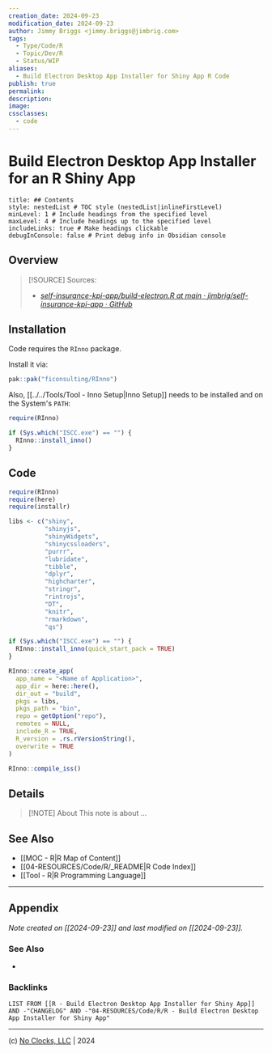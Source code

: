 ```yaml
---
creation_date: 2024-09-23
modification_date: 2024-09-23
author: Jimmy Briggs <jimmy.briggs@jimbrig.com>
tags:
  - Type/Code/R
  - Topic/Dev/R
  - Status/WIP
aliases:
  - Build Electron Desktop App Installer for Shiny App R Code
publish: true
permalink:
description:
image:
cssclasses:
  - code
---
```


# Build Electron Desktop App Installer for an R Shiny App

```table-of-contents
title: ## Contents 
style: nestedList # TOC style (nestedList|inlineFirstLevel)
minLevel: 1 # Include headings from the specified level
maxLevel: 4 # Include headings up to the specified level
includeLinks: true # Make headings clickable
debugInConsole: false # Print debug info in Obsidian console
```

## Overview

> [!SOURCE] Sources:
> - *[self-insurance-kpi-app/build-electron.R at main · jimbrig/self-insurance-kpi-app · GitHub](https://github.com/jimbrig/self-insurance-kpi-app/blob/main/scripts/build-electron.R)*

## Installation

Code requires the `RInno` package.

Install it via:

```R
pak::pak("ficonsulting/RInno")
```

Also, [[../../Tools/Tool - Inno Setup|Inno Setup]] needs to be installed and on the System's `PATH`:

```R
require(RInno)

if (Sys.which("ISCC.exe") == "") {
  RInno::install_inno()
}
```

## Code

```R
require(RInno)
require(here)
require(installr)

libs <- c("shiny", 
		  "shinyjs",
          "shinyWidgets",
          "shinycssloaders",
          "purrr",
          "lubridate",
          "tibble",
          "dplyr",
          "highcharter",
          "stringr",
          "rintrojs",
          "DT",
          "knitr",
          "rmarkdown",
          "qs")

if (Sys.which("ISCC.exe") == "") {
  RInno::install_inno(quick_start_pack = TRUE)
}

RInno::create_app(
  app_name = "<Name of Application>",
  app_dir = here::here(),
  dir_out = "build",
  pkgs = libs,
  pkgs_path = "bin",
  repo = getOption("repo"),
  remotes = NULL,
  include_R = TRUE,
  R_version = .rs.rVersionString(),
  overwrite = TRUE
)

RInno::compile_iss()
```

## Details

> [!NOTE] About
> This note is about ...

## See Also

- [[MOC - R|R Map of Content]]
- [[04-RESOURCES/Code/R/_README|R Code Index]]
- [[Tool - R|R Programming Language]]

***

## Appendix

*Note created on [[2024-09-23]] and last modified on [[2024-09-23]].*

### See Also

- 

### Backlinks

```dataview
LIST FROM [[R - Build Electron Desktop App Installer for Shiny App]] AND -"CHANGELOG" AND -"04-RESOURCES/Code/R/R - Build Electron Desktop App Installer for Shiny App"
```

***

(c) [No Clocks, LLC](https://github.com/noclocks) | 2024